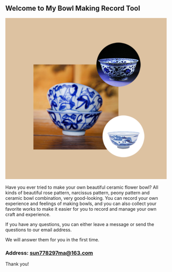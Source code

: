 ## Welcome to My Bowl Making Record Tool

![Image](icon-1024.png)

Have you ever tried to make your own beautiful ceramic flower bowl? All kinds of beautiful rose pattern, narcissus pattern, peony pattern and ceramic bowl combination, very good-looking. You can record your own experience and feelings of making bowls, and you can also collect your favorite works to make it easier for you to record and manage your own craft and experience.


If you have any questions, you can either leave a message or send the questions to our email address.

We will answer them for you in the first time.

### Address: sun778297ma@163.com

Thank you!
